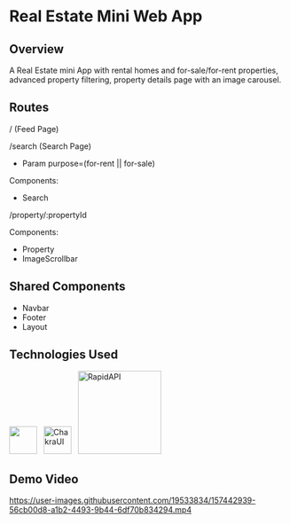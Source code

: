 # Real Estate Mini Web App

## Overview

A Real Estate mini App with rental homes and for-sale/for-rent properties, advanced property filtering, property details page with an image carousel.

## Routes

/ (Feed Page)

/search (Search Page)

- Param purpose=(for-rent || for-sale)

Components:
 - Search
 
/property/:propertyId

Components:

- Property
- ImageScrollbar

## Shared Components
- Navbar
- Footer
- Layout

## Technologies Used
<div>
<img title="Nextjs" src="https://user-images.githubusercontent.com/19533834/157443125-c1a9e78e-557a-4fb1-a2ae-5c060efe4d19.png" alt="" width=50/> &nbsp;
<img src="https://user-images.githubusercontent.com/19533834/157443440-e566f19d-93a5-471a-a52c-ffb5aa562167.png" title="ChakraUI" width=50/> &nbsp;
<img src="https://user-images.githubusercontent.com/19533834/157443972-fada6f99-c1bc-4750-a5d7-c4fc94469139.png" title="RapidAPI" width=150/>
</div>

## Demo Video


https://user-images.githubusercontent.com/19533834/157442939-56cb00d8-a1b2-4493-9b44-6df70b834294.mp4

